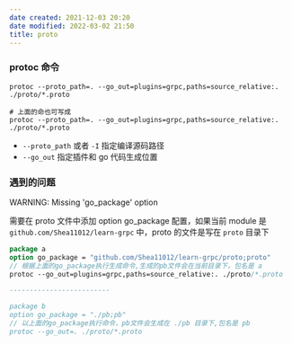 ```yaml
---
date created: 2021-12-03 20:20
date modified: 2022-03-02 21:50
title: proto
---
```

### protoc 命令

```
protoc --proto_path=. --go_out=plugins=grpc,paths=source_relative:. ./proto/*.proto

# 上面的命也可写成
protoc --proto_path=. --go_out=plugins=grpc,paths=source_relative:. ./proto/*.proto

```

- `--proto_path` 或者 `-I` 指定编译源码路径
- `--go_out` 指定插件和 go 代码生成位置

### 遇到的问题

WARNING: Missing 'go_package' option 

需要在 proto 文件中添加 option go_package 配置，如果当前 module 是 `github.com/Shea11012/learn-grpc` 中，proto 的文件是写在 `proto` 目录下

```protobuf
package a
option go_package = "github.com/Shea11012/learn-grpc/proto;proto"			
// 根据上面的go_package执行生成命令,生成的pb文件会在当前目录下，包名是 a
protoc --go_out=plugins=grpc,paths=source_relative:. ./proto/*.proto

-------------------------

package b
option go_package = "./pb;pb"
// 以上面的go_package执行命令，pb文件会生成在 ./pb 目录下,包名是 pb
protoc --go_out=. ./proto/*.proto

```

